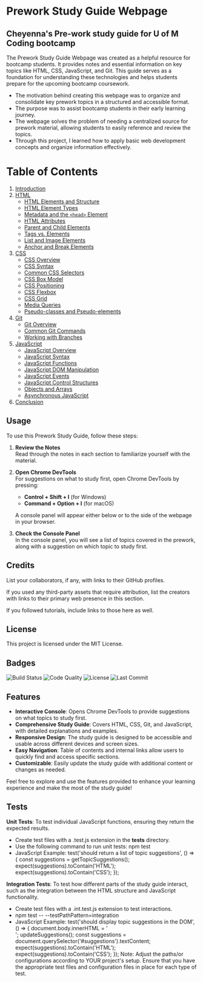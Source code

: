 # Prework Study Guide Webpage

## Cheyenna's Pre-work study guide for U of M Coding bootcamp

The Prework Study Guide Webpage was created as a helpful resource for bootcamp students. It provides notes and essential information on key topics like HTML, CSS, JavaScript, and Git. This guide serves as a foundation for understanding these technologies and helps students prepare for the upcoming bootcamp coursework.

- The motivation behind creating this webpage was to organize and consolidate key prework topics in a structured and accessible format.
- The purpose was to assist bootcamp students in their early learning journey.
- The webpage solves the problem of needing a centralized source for prework material, allowing students to easily reference and review the topics.
- Through this project, I learned how to apply basic web development concepts and organize information effectively.

# Table of Contents

1. [Introduction](#introduction)
2. [HTML](#html)
   - [HTML Elements and Structure](#html-elements-and-structure)
   - [HTML Element Types](#html-element-types)
   - [Metadata and the `<head>` Element](#metadata-and-the-head-element)
   - [HTML Attributes](#html-attributes)
   - [Parent and Child Elements](#parent-and-child-elements)
   - [Tags vs. Elements](#tags-vs-elements)
   - [List and Image Elements](#list-and-image-elements)
   - [Anchor and Break Elements](#anchor-and-break-elements)
3. [CSS](#css)
   - [CSS Overview](#css-overview)
   - [CSS Syntax](#css-syntax)
   - [Common CSS Selectors](#common-css-selectors)
   - [CSS Box Model](#css-box-model)
   - [CSS Positioning](#css-positioning)
   - [CSS Flexbox](#css-flexbox)
   - [CSS Grid](#css-grid)
   - [Media Queries](#media-queries)
   - [Pseudo-classes and Pseudo-elements](#pseudo-classes-and-pseudo-elements)
4. [Git](#git)
   - [Git Overview](#git-overview)
   - [Common Git Commands](#common-git-commands)
   - [Working with Branches](#working-with-branches)
5. [JavaScript](#javascript)
   - [JavaScript Overview](#javascript-overview)
   - [JavaScript Syntax](#javascript-syntax)
   - [JavaScript Functions](#javascript-functions)
   - [JavaScript DOM Manipulation](#javascript-dom-manipulation)
   - [JavaScript Events](#javascript-events)
   - [JavaScript Control Structures](#javascript-control-structures)
   - [Objects and Arrays](#objects-and-arrays)
   - [Asynchronous JavaScript](#asynchronous-javascript)
6. [Conclusion](#conclusion)


## Usage

To use this Prework Study Guide, follow these steps:

1. **Review the Notes**  
   Read through the notes in each section to familiarize yourself with the material.

2. **Open Chrome DevTools**  
   For suggestions on what to study first, open Chrome DevTools by pressing:
   - **Control + Shift + I** (for Windows)
   - **Command + Option + I** (for macOS)

   A console panel will appear either below or to the side of the webpage in your browser. 

3. **Check the Console Panel**  
   In the console panel, you will see a list of topics covered in the prework, along with a suggestion on which topic to study first.

## Credits

List your collaborators, if any, with links to their GitHub profiles.

If you used any third-party assets that require attribution, list the creators with links to their primary web presence in this section.

If you followed tutorials, include links to those here as well.

## License

This project is licensed under the MIT License.

## Badges

![Build Status](https://img.shields.io/badge/build-passing-brightgreen)
![Code Quality](https://img.shields.io/badge/code_quality-A%2B-brightgreen)
![License](https://img.shields.io/badge/license-MIT-blue)
![Last Commit](https://img.shields.io/github/last-commit/your-username/your-repo)

## Features

- **Interactive Console**: Opens Chrome DevTools to provide suggestions on what topics to study first.
- **Comprehensive Study Guide**: Covers HTML, CSS, Git, and JavaScript, with detailed explanations and examples.
- **Responsive Design**: The study guide is designed to be accessible and usable across different devices and screen sizes.
- **Easy Navigation**: Table of contents and internal links allow users to quickly find and access specific sections.
- **Customizable**: Easily update the study guide with additional content or changes as needed.

Feel free to explore and use the features provided to enhance your learning experience and make the most of the study guide!

## Tests

**Unit Tests**: To test individual JavaScript functions, ensuring they return the expected results.
- Create test files with a .test.js extension in the __tests__ directory. 
- Use the following command to run unit tests: npm test
- JavaScript Example:
test('should return a list of topic suggestions', () => {
  const suggestions = getTopicSuggestions();
  expect(suggestions).toContain('HTML');
  expect(suggestions).toContain('CSS');
});

**Integration Tests**: To test how different parts of the study guide interact, such as the integration between the HTML structure and JavaScript functionality.
- Create test files with a .int.test.js extension to test interactions.
- npm test -- --testPathPattern=integration
- JavaScript Example:
test('should display topic suggestions in the DOM', () => {
  document.body.innerHTML = '<div id="suggestions"></div>';
  updateSuggestions();
  const suggestions = document.querySelector('#suggestions').textContent;
  expect(suggestions).toContain('HTML');
  expect(suggestions).toContain('CSS');
});
Note: Adjust the paths/or configurations according to YOUR project's setup. Ensure that you have the appropriate test files and configuration files in place for each type of test.